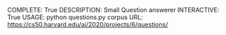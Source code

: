 COMPLETE: True
DESCRIPTION: Small Question answerer
INTERACTIVE: True
USAGE: python questions.py corpus
URL: https://cs50.harvard.edu/ai/2020/projects/6/questions/
